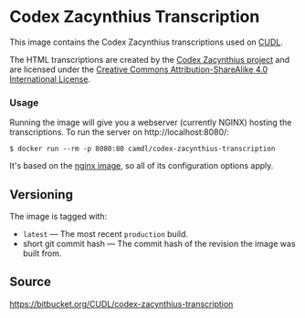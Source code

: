 # Codex Zacynthius Transcription

This image contains the Codex Zacynthius transcriptions used on [CUDL](https://cudl.lib.cam.ac.uk).

The HTML transcriptions are created by the [Codex Zacynthius
project][czr] and are licensed under the [Creative Commons
Attribution-ShareAlike 4.0 International License][cc].

[czr]: https://www.birmingham.ac.uk/research/activity/itsee/projects/codex-zacynthius.aspx
[cc]: https://creativecommons.org/licenses/by-sa/4.0/

### Usage

Running the image will give you a webserver (currently NGINX) hosting the transcriptions. To run the server on http://localhost:8080/:

```commandline
$ docker run --rm -p 8080:80 camdl/codex-zacynthius-transcription
```

It's based on the [nginx image](https://hub.docker.com/_/nginx), so all of its configuration options apply.

## Versioning

The image is tagged with:

- `latest` — The most recent `production` build.
- short git commit hash — The commit hash of the revision the image was built from.

[dh]: https://hub.docker.com/repository/docker/camdl/codex-zacynthius-transcription

## Source

https://bitbucket.org/CUDL/codex-zacynthius-transcription
